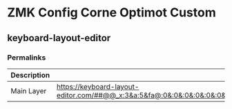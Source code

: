# ZMK Config Corne Optimot Custom

## keyboard-layout-editor

### Permalinks

| Description | Link |
|---|---|
| Main Layer | https://keyboard-layout-editor.com/##@@_x:3&a:5&fa@:0&:0&:0&:0&:0&:0&:5%3B%3B&=%0A%C5%93%0A%0A%0A%0A%0Ao&_x:7&a:7&fa@:5%3B%3B&=l%3B&@_y:-0.75&x:2%3B&=j&_x:1%3B&=b&_x:5%3B&=d&_x:1%3B&=%E2%98%85%3B&@_y:-0.75&fa@:9%3B%3B&=%E2%90%9B&_fa@:5%3B%3B&=z&_x:3%3B&=%3F&_x:3%3B&=f&_x:3%3B&=x&=%3B&@_y:-0.5&x:3%3B&=e&_x:7%3B&=s%3B&@_y:-0.75&x:2%3B&=i&_x:1%3B&=u&_x:5%3B&=t&_x:1%3B&=r%3B&@_y:-0.75&fa@:9%3B%3B&=%E2%86%B9&_fa@:5%3B%3B&=a&_x:3&a:5&fa@:0&:0&:0&:0&:0&:0&:5%3B%3B&=%2F%3B%0A%0A%0A%0A%0A%0A,&_x:3&a:7&fa@:5%3B%3B&=p&_x:3%3B&=n&=%3B&@_y:-0.5&x:3%3B&=q&_x:7%3B&=m%3B&@_y:-0.75&x:2%3B&=y&_x:1&a:5&fa@:0&:0&:0&:0&:0&:0&:5%3B%3B&=%2F:%0A%0A%0A%0A%0A%0A.&_x:5&a:7&fa@:5%3B%3B&=c&_x:1%3B&=h%3B&@_y:-0.75&fa@:9%3B%3B&=%E2%87%A7&_fa@:5%3B%3B&=k&_x:3%3B&=w&_x:3%3B&=g&_x:3%3B&=v&_fa@:9%3B%3B&=%E2%87%A7%3B&@_y:-0.04999999999999982&x:3.5&fa@:5%3B%3B&=%E2%9C%B4%EF%B8%8F&_x:6%3B&=%3B&@_r:15&rx:4.75&ry:3.75&y:-0.2999999999999998%3B&=%E2%8C%AB%3B&@_r:25&rx:5.75&y:-0.5499999999999998&x:0.25&fa@:9%3B&h:1.5%3B&=%E2%90%A3%3B&@_r:-25&rx:9.5&y:-0.6499999999999999&x:-1.4499999999999993&h:1.5%3B&=%E2%86%A9%3B&@_r:-15&rx:10.5&y:-0.3500000000000001&x:-1.25&fa@:5%3B%3B&=%E2%8C%A6 |
